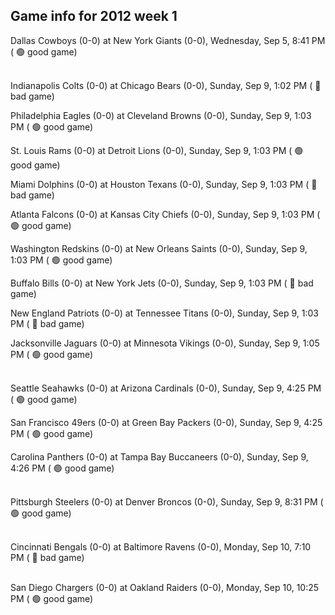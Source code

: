## Game info for 2012 week 1
Dallas Cowboys (0-0) at New York Giants (0-0), Wednesday, Sep 5, 8:41 PM (	:green_circle: good game)

<br/>Indianapolis Colts (0-0) at Chicago Bears (0-0), Sunday, Sep 9, 1:02 PM (	:red_circle: bad game)

Philadelphia Eagles (0-0) at Cleveland Browns (0-0), Sunday, Sep 9, 1:03 PM (	:green_circle: good game)

St. Louis Rams (0-0) at Detroit Lions (0-0), Sunday, Sep 9, 1:03 PM (	:green_circle: good game)

Miami Dolphins (0-0) at Houston Texans (0-0), Sunday, Sep 9, 1:03 PM (	:red_circle: bad game)

Atlanta Falcons (0-0) at Kansas City Chiefs (0-0), Sunday, Sep 9, 1:03 PM (	:green_circle: good game)

Washington Redskins (0-0) at New Orleans Saints (0-0), Sunday, Sep 9, 1:03 PM (	:green_circle: good game)

Buffalo Bills (0-0) at New York Jets (0-0), Sunday, Sep 9, 1:03 PM (	:red_circle: bad game)

New England Patriots (0-0) at Tennessee Titans (0-0), Sunday, Sep 9, 1:03 PM (	:red_circle: bad game)

Jacksonville Jaguars (0-0) at Minnesota Vikings (0-0), Sunday, Sep 9, 1:05 PM (	:green_circle: good game)

<br/>Seattle Seahawks (0-0) at Arizona Cardinals (0-0), Sunday, Sep 9, 4:25 PM (	:green_circle: good game)

San Francisco 49ers (0-0) at Green Bay Packers (0-0), Sunday, Sep 9, 4:25 PM (	:green_circle: good game)

Carolina Panthers (0-0) at Tampa Bay Buccaneers (0-0), Sunday, Sep 9, 4:26 PM (	:green_circle: good game)

<br/>Pittsburgh Steelers (0-0) at Denver Broncos (0-0), Sunday, Sep 9, 8:31 PM (	:green_circle: good game)

<br/>Cincinnati Bengals (0-0) at Baltimore Ravens (0-0), Monday, Sep 10, 7:10 PM (	:red_circle: bad game)

<br/>San Diego Chargers (0-0) at Oakland Raiders (0-0), Monday, Sep 10, 10:25 PM (	:green_circle: good game)

